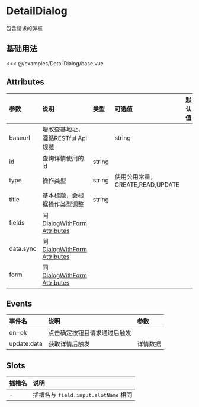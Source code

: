# DetailDialog

包含请求的弹框

## 基础用法

<div class="demo-content">
  <DetailDialogBase />
</div>

<<< @/examples/DetailDialog/base.vue

## Attributes

| 参数 | 说明 | 类型 | 可选值 | 默认值 |
| :-- | :-- | :-- | :-- | :-- |
| baseurl | 增改查基地址，遵循RESTful Api规范 |  | string |  |
| id | 查询详情使用的id | string |  |  |
| type | 操作类型 | string | 使用公用常量，CREATE,READ,UPDATE |  |
| title | 基本标题，会根据操作类型调整 | string |  |  |
| fields | 同[DialogWithForm Attributes](./DialogWithForm.md#attributes) |  |  |  |
| data.sync | 同[DialogWithForm Attributes](./DialogWithForm.md#attributes) |  |  |  |
| form | 同[DialogWithForm Attributes](./DialogWithForm.md#attributes) |  |  |  |

## Events

| 事件名 | 说明 | 参数 |
| :-- | :-- | :-- |
| on-ok | 点击确定按钮且请求通过后触发 |  |
| update:data | 获取详情后触发 | 详情数据 |

## Slots

| 插槽名 | 说明 |
| :-- | :-- |
| - | 插槽名与 `field.input.slotName` 相同 |
